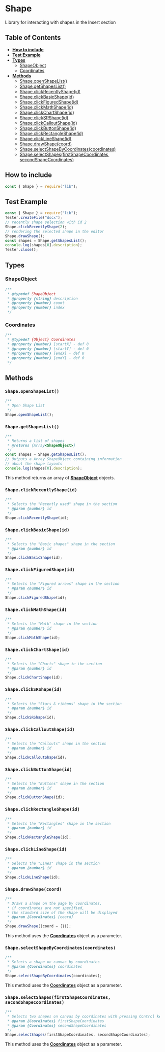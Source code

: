 # Shape

Library for interacting with shapes in the Insert section

## Table of Contents

-   [**How to include**](#how-to-include)
-   [**Test Example**](#test-example)
-   [**Types**](#types)
    -   [ShapeObject](#shapeobject)
    -   [Coordinates](#coordinates)
-   [**Methods**](#methods)
    -   [Shape.openShapeList()](#shapeopenshapelist)
    -   [Shape.getShapesList()](#shapegetshapeslist)
    -   [Shape.clickRecentlyShape(id)](#shapeclickrecentlyshapeid)
    -   [Shape.clickBasicShape(id)](#shapeclickbasicshapeid)
    -   [Shape.clickFiguredShape(id)](#shapeclickfiguredshapeid)
    -   [Shape.clickMathShape(id)](#shapeclickmathshapeid)
    -   [Shape.clickChartShape(id)](#shapeclickchartshapeid)
    -   [Shape.clickSRShape(id)](#shapeclicksrshapeid)
    -   [Shape.clickCalloutShape(id)](#shapeclickcalloutshapeid)
    -   [Shape.clickButtonShape(id)](#shapeclickbuttonshapeid)
    -   [Shape.clickRectangleShape(id)](#shapeclickrectangleshapeid)
    -   [Shape.clickLineShape(id)](#shapeclicklineshapeid)
    -   [Shape.drawShape(coord)](#shapedrawshapecoord)
    -   [Shape.selectShapeByCoordinates(coordinates)](#shapeselectShapeByCoordinatescoordinates)
    -   [Shape.selectShapes(firstShapeCoordinates, secondShapeCoordinates)](#shapeselectshapesfirstshapecoordinates-secondshapecoordinates)

## How to include

```javascript
const { Shape } = require("lib");
```

## Test Example

```javascript
const { Shape } = require("lib");
Tester.createFile("docx");
// recently shape selection with id 2
Shape.clickRecentlyShape(2);
// rendering the selected shape in the editor
Shape.drawShape();
const shapes = Shape.getShapesList();
console.log(shapes[0].description);
Tester.close();
```

## Types

### ShapeObject

```javascript
/**
 * @typedef ShapeObject
 * @property {string} description
 * @property {number} count
 * @property {number} index
 */
```

### Coordinates

```javascript
/**
 * @typedef {Object} Coordinates
 * @property {number} [startX] - def 0
 * @property {number} [startY] - def 0
 * @property {number} [endX] - def 0
 * @property {number} [endY] - def 0
 */
```

## Methods

### `Shape.openShapeList()`

```javascript
/**
 * Open Shape List
 */
Shape.openShapeList();
```

### `Shape.getShapesList()`

```javascript
/**
 * Returns a list of shapes
 * @returns {Array<ShapeObject>}
 */
const shapes = Shape.getShapesList();
// Outputs a Array ShapeObject containing information
// about the shape layouts
console.log(shapes[0].description);
```

This method returns an array of [**ShapeObject**](#shapeobject) objects.

### `Shape.clickRecentlyShape(id)`

```javascript
/**
 * Selects the "Recently used" shape in the section
 * @param {number} id
 */
Shape.clickRecentlyShape(id);
```

### `Shape.clickBasicShape(id)`

```javascript
/**
 * Selects the "Basic shapes" shape in the section
 * @param {number} id
 */
Shape.clickBasicShape(id);
```

### `Shape.clickFiguredShape(id)`

```javascript
/**
 * Selects the "Figured arrows" shape in the section
 * @param {number} id
 */
Shape.clickFiguredShape(id);
```

### `Shape.clickMathShape(id)`

```javascript
/**
 * Selects the "Math" shape in the section
 * @param {number} id
 */
Shape.clickMathShape(id);
```

### `Shape.clickChartShape(id)`

```javascript
/**
 * Selects the "Charts" shape in the section
 * @param {number} id
 */
Shape.clickChartShape(id);
```

### `Shape.clickSRShape(id)`

```javascript
/**
 * Selects the "Stars & ribbons" shape in the section
 * @param {number} id
 */
Shape.clickSRShape(id);
```

### `Shape.clickCalloutShape(id)`

```javascript
/**
 * Selects the "Callouts" shape in the section
 * @param {number} id
 */
Shape.clickCalloutShape(id);
```

### `Shape.clickButtonShape(id)`

```javascript
/**
 * Selects the "Buttons" shape in the section
 * @param {number} id
 */
Shape.clickButtonShape(id);
```

### `Shape.clickRectangleShape(id)`

```javascript
/**
 * Selects the "Rectangles" shape in the section
 * @param {number} id
 */
Shape.clickRectangleShape(id);
```

### `Shape.clickLineShape(id)`

```javascript
/**
 * Selects the "Lines" shape in the section
 * @param {number} id
 */
Shape.clickLineShape(id);
```

### `Shape.drawShape(coord)`

```javascript
/**
 * Draws a shape on the page by coordinates,
 * if coordinates are not specified,
 * the standard size of the shape will be displayed
 * @param {Coordinates} [coord]
 */
Shape.drawShape((coord = {}));
```

This method uses the [**Coordinates**](#coordinates) object as a parameter.

### `Shape.selectShapeByCoordinates(coordinates)`

```javascript
/**
 * Selects a shape on canvas by coordinates
 * @param {Coordinates} coordinates
 */
Shape.selectShapeByCoordinates(coordinates);
```

This method uses the [**Coordinates**](#coordinates) object as a parameter.

### `Shape.selectShapes(firstShapeCoordinates, secondShapeCoordinates)`

```javascript
/**
 * Selects two shapes on canvas by coordinates with pressing Control key
 * @param {Coordinates} firstShapeCoordinates
 * @param {Coordinates} secondShapeCoordinates
 */
Shape.selectShapes(firstShapeCoordinates, secondShapeCoordinates);
```

This method uses the [**Coordinates**](#coordinates) object as a parameter.
